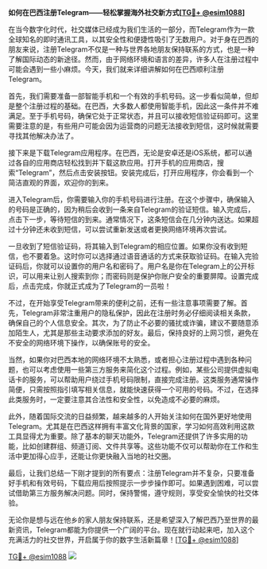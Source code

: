 **如何在巴西注册Telegram——轻松掌握海外社交新方式[[TG💪+ @esim1088](https://t.me/s/esim1088)]**

在当今数字化时代，社交媒体已经成为我们生活的一部分，而Telegram作为一款全球知名的即时通讯工具，以其安全性和便捷性吸引了无数用户。对于身在巴西的朋友来说，注册Telegram不仅是一种与世界各地朋友保持联系的方式，也是一种了解国际动态的新途径。然而，由于网络环境和语言的差异，许多人在注册过程中可能会遇到一些小麻烦。今天，我们就来详细讲解如何在巴西顺利注册Telegram。

首先，我们需要准备一部智能手机和一个有效的手机号码。这一步看似简单，但却是整个注册过程的基础。在巴西，大多数人都使用智能手机，因此这一条件并不难满足。至于手机号码，确保它处于正常状态，并且可以接收短信验证码即可。这里需要注意的是，有些用户可能会因为运营商的问题无法接收到短信，这时候就需要寻找其他解决办法了。

接下来是下载Telegram应用程序。在巴西，无论是安卓还是iOS系统，都可以通过各自的应用商店轻松找到并下载这款应用。打开手机的应用商店，搜索“Telegram”，然后点击安装按钮。安装完成后，打开应用程序，你会看到一个简洁直观的界面，欢迎你的到来。

进入Telegram后，你需要输入你的手机号码进行注册。在这个步骤中，确保输入的号码是正确的，因为稍后会收到一条来自Telegram的验证短信。输入完成后，点击下一步，等待短信的到来。通常情况下，这条短信会在几分钟内送达。如果超过十分钟还未收到短信，可以尝试重新发送或者更换网络环境再次尝试。

一旦收到了短信验证码，将其输入到Telegram的相应位置。如果你没有收到短信，也不要着急。这时你可以选择通过语音通话的方式来获取验证码。在输入完验证码后，你就可以设置你的用户名和密码了。用户名是你在Telegram上的公开标识，可以用来让别人搜索到你；而密码则是保护你账户安全的重要屏障。设置完成后，点击完成，你就正式成为了Telegram的一员啦！

不过，在开始享受Telegram带来的便利之前，还有一些注意事项需要了解。首先，Telegram非常注重用户的隐私保护，因此在注册时务必仔细阅读相关条款，确保自己的个人信息安全。其次，为了防止不必要的骚扰或诈骗，建议不要随意添加陌生人，尤其是那些主动要求添加的好友。最后，保持良好的上网习惯，避免在不安全的网络环境下操作，以确保账号的安全。

当然，如果你对巴西本地的网络环境不太熟悉，或者担心注册过程中遇到各种问题，也可以考虑使用一些第三方服务来简化这个过程。例如，某些公司提供虚拟电话卡的服务，可以帮助用户绕过手机号码限制，直接完成注册。这类服务通常操作简便，只需按照指引填写相关信息，就能快速获得一个可用的号码。不过，在选择此类服务时，一定要注意其合法性和安全性，以免造成不必要的麻烦。

此外，随着国际交流的日益频繁，越来越多的人开始关注如何在国外更好地使用Telegram。尤其是在巴西这样拥有丰富文化背景的国家，学习如何高效利用这款工具显得尤为重要。除了基本的聊天功能外，Telegram还提供了许多实用的功能，比如创建群组、频道订阅、文件共享等。这些功能不仅可以帮助你在工作和生活中更加得心应手，还能让你更快融入当地的社交圈。

最后，让我们总结一下刚才提到的所有要点：注册Telegram并不复杂，只要准备好手机和有效号码，下载应用后按照提示一步步操作即可。如果遇到困难，可以尝试借助第三方服务解决问题。同时，保持警惕，遵守规则，享受安全愉快的社交体验。

无论你是想与远在他乡的家人朋友保持联系，还是希望深入了解巴西乃至世界的最新资讯，Telegram都能为你提供一个广阔的平台。现在就行动起来吧，加入这个充满活力的社交世界，开启属于你的数字生活新篇章！[[TG💪+ @esim1088](https://t.me/s/esim1088)]

[TG💪+ @esim1088](https://t.me/s/esim1088) ![](https://i.postimg.cc/4NQfJmqS/Snipaste-2025-05-13-00-14-12.png)